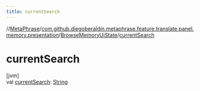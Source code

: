 ```yaml
---
title: currentSearch
---
```

//[MetaPhrase](../../../index.html)/[com.github.diegoberaldin.metaphrase.feature.translate.panel.memory.presentation](../index.html)/[BrowseMemoryUiState](index.html)/[currentSearch](current-search.html)



# currentSearch



[jvm]\
val [currentSearch](current-search.html): [String](https://kotlinlang.org/api/latest/jvm/stdlib/kotlin/-string/index.html)




